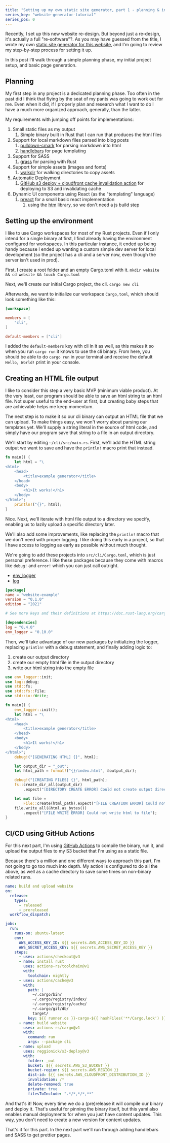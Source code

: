 ```yaml
---
title: "Setting up my own static site generator, part 1 - planning & initialization"
series_key: "website-generator-tutorial"
series_pos: 0
---
```

Recently, I set up this new website re-design. But beyond just a re-design, it's actually a full "re-software"?.
As you may have guessed from the title, I wrote my
own [static site generator for this website](https://github.com/sneakycrow/website), and I'm going to review my
step-by-step process for setting it up.

In this post I'll walk through a simple planning phase, my initial project setup, and basic page generation.

## Planning

My first step in any project is a dedicated planning phase. Too often in the past did I think that flying by the seat of
my pants was going to work out for me. Even when it did, if I properly plan and research what I want to do I have a much
more organized approach, generally, than the latter.

My requirements with jumping off points for implementations:

1. Small static files as my output
    1. Simple binary built in Rust that I can run that produces the html files
2. Support for local markdown files parsed into blog posts
    1. [pulldown-cmark](https://github.com/raphlinus/pulldown-cmark) for parsing markdown into html
    2. [handlebars](https://github.com/sunng87/handlebars-rust) for page templating
3. Support for SASS
    1. [grass](https://github.com/connorskees/grass) for parsing with Rust
4. Support for simple assets (images and fonts)
    1. [walkdir](https://github.com/BurntSushi/walkdir) for walking directories to copy assets
5. Automatic Deployment
    1. [GitHub s3 deploy + cloudfront cache invalidation action](https://github.com/Reggionick/s3-deploy) for deploying
       to S3 and invalidating cache
6. Dynamic UI components using React (as the "templating" language)
    1. [preact](https://preactjs.com/) for a small basic react implementation
        1. using the [htm](https://github.com/developit/htm) library, so we don't need a js build step

## Setting up the environment

I like to use Cargo workspaces for most of my Rust projects. Even if I only intend for a single binary at first, I find
already having the environment configured for workspaces. In this particular instance, it ended up being handy because I
ended up wanting a custom simple dev server for local development (so the project has a cli and a server now, even
though the server isn't used in prod).

First, I create a root folder and an empty Cargo.toml with it.
`mkdir website && cd website && touch Cargo.toml`

Next, we'll create our initial Cargo project, the cli.
`cargo new cli`

Afterwards, we want to initialize our workspace `Cargo,toml`, which should look something like this:

```toml
[workspace]

members = [
    "cli",
]

default-members = ["cli"]
```

I added the `default-members` key with cli in it as well, as this makes it so when you run `cargo run` it knows to use
the cli binary. From here, you should be able to do `cargo run` in your terminal and receive the default `Hello, World!`
print in your
console.

## Creating an HTML file output

I like to consider this step a very basic MVP (minimum viable product). At the very least, our program should be able to
save an html string to an html file. Not super useful to the end-user at first, but creating baby steps that are
achievable helps me keep momentum.

The next step is to make it so our cli binary can output an HTML file that we can upload. To make things easy, we won't
worry about parsing our templates yet. We'll supply a string literal in the source of html code, and simply have our
program save that string to a file in an output directory.

We'll start by editing `~/cli/src/main.rs`. First, we'll add the HTML string output we want to save and have
the `println!` macro print that instead.

```rust 
fn main() {
    let html = "\
<html>
    <head>
        <title>example generator</title>
    </head>
    <body>
        <h1>It works!</h1>
    </body>
</html>";
    println!("{}", html);
}
```

Nice. Next, we'll iterate with html file output to a directory we specify, enabling us to lazily upload a specific
directory later.

We'll also add some improvements, like replacing the `println!` macro that we don't need with proper logging. I like
doing this early in a project, so that I have access to logging as early as possible without much thought.

We're going to add these projects into `src/cli/Cargo.toml`, which is just personal preference. I like these packages
because they come with macros like `debug!` and `error!` which you can just call outright.

- [env_logger](https://github.com/rust-cli/env_logger/)
- [log](https://docs.rs/log/latest/log/)

```toml
[package]
name = "website-example"
version = "0.1.0"
edition = "2021"

# See more keys and their definitions at https://doc.rust-lang.org/cargo/reference/manifest.html

[dependencies]
log = "0.4.0"
env_logger = "0.10.0"
```

Then, we'll take advantage of our new packages by initializing the logger, replacing `println!` with a debug statement,
and finally adding logic to:

1. create our output directory
2. create our empty html file in the output directory
3. write our html string into the empty file

```rust 
use env_logger::init;
use log::debug;
use std::fs;
use std::fs::File;
use std::io::Write;

fn main() {
    env_logger::init();
    let html = "\
<html>
    <head>
        <title>example generator</title>
    </head>
    <body>
        <h1>It works!</h1>
    </body>
</html>";
    debug!("[GENERATING HTML] {}", html);

    let output_dir = "_out";
    let html_path = format!("{}/index.html", &output_dir);

    debug!("[CREATING FILES] {}", html_path);
    fs::create_dir_all(output_dir)
        .expect("[DIRECTORY CREATE ERROR] Could not create output directory");

    let mut file =
        File::create(html_path).expect("[FILE CREATION ERROR] Could not create html file");
    file.write_all(&html.as_bytes())
        .expect("[FILE WRITE ERROR] Could not write html to file");
}
```

## CI/CD using GitHub Actions

For this next part, I'm using [GitHub Actions](https://docs.github.com/en/actions) to compile the binary, run it, and
upload the output files to my S3 bucket that I'm using as a static file.

Because there's a million and one different ways to approach this part, I'm not going to go too much into depth. My
action is configured to do all the above, as well as a cache directory to save some times on non-binary related runs.

```yaml
name: build and upload website
on:
  release:
    types:
      - released
      - prereleased
  workflow_dispatch:

jobs:
  run:
    runs-on: ubuntu-latest
    env:
      AWS_ACCESS_KEY_ID: ${{ secrets.AWS_ACCESS_KEY_ID }}
      AWS_SECRET_ACCESS_KEY: ${{ secrets.AWS_SECRET_ACCESS_KEY }}
    steps:
      - uses: actions/checkout@v3
      - name: install rust
        uses: actions-rs/toolchain@v1
        with:
          toolchain: nightly
      - uses: actions/cache@v3
        with:
          path: |
            ~/.cargo/bin/
            ~/.cargo/registry/index/
            ~/.cargo/registry/cache/
            ~/.cargo/git/db/
            target/
          key: ${{ runner.os }}-cargo-${{ hashFiles('**/Cargo.lock') }}
      - name: build website
        uses: actions-rs/cargo@v1
        with:
          command: run
          args: --package cli
      - name: upload
        uses: reggionick/s3-deploy@v3
        with:
          folder: _out
          bucket: ${{ secrets.AWS_S3_BUCKET }}
          bucket-region: ${{ secrets.AWS_REGION }}
          dist-id: ${{ secrets.AWS_CLOUDFRONT_DISTRIBUTION_ID }}
          invalidation: /*
          delete-removed: true
          private: true
          filesToInclude: ".*/*,*/*,**"
```

And that's it! Now, every time we do a (pre)release it will compile our binary and deploy it. That's useful for pinning
the binary itself, but this yaml also enables manual deployments for when you just have content updates. This way, you
don't need to create a new version for content updates.

That's it for this part. In the next part we'll run through adding handlebars and SASS to get prettier pages. 